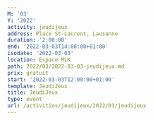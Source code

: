 ```yaml
---
M: '03'
Y: '2022'
activity: jeudijeux
address: Place St-Laurent, Lausanne
duration: '2:00:00'
end: '2022-03-03T14:00:00+01:00'
isodate: '2022-03-03'
location: Espace MLK
path: 2022/03/2022-03-03-jeudijeux.md
prix: gratuit
start: '2022-03-03T12:00:00+01:00'
template: JeudiJeux
title: JeudiJeux
type: event
url: /activities/jeudijeux/2022/03/jeudijeux
---
```

